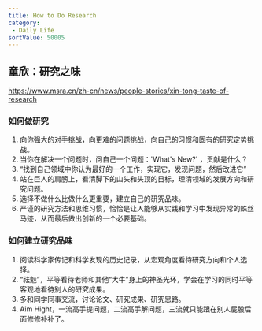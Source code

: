 ```yaml
---
title: How to Do Research
category:
 - Daily Life
sortValue: 50005
---
```


## 童欣：研究之味

https://www.msra.cn/zh-cn/news/people-stories/xin-tong-taste-of-research

### 如何做研究

1. 向你强大的对手挑战，向更难的问题挑战，向自己的习惯和固有的研究定势挑战。
2. 当你在解决一个问题时，问自己一个问题：'What's New?' ，贡献是什么？
3. “找到自己领域中你认为最好的一个工作，实现它，发现问题，然后改进它”
4. 站在巨人的肩膀上，看清脚下的山头和头顶的目标，理清领域的发展方向和研究问题。
5. 选择不做什么比做什么更重要，建立自己的研究品味。
6. 严谨的研究方法和思维习惯，恰恰是让人能够从实践和学习中发现异常的蛛丝马迹，从而最后做出创新的一个必要基础。

### 如何建立研究品味

1. 阅读科学家传记和科学发现的历史记录，从宏观角度看待研究方向和个人选择。
2. “祛魅”，平等看待老师和其他“大牛”身上的神圣光环，学会在学习的同时平等客观地看待别人的研究成果。
3. 多和同学同事交流，讨论论文、研究成果、研究思路。
4. Aim Hight，一流高手提问题，二流高手解问题，三流就只能跟在别人屁股后面修修补补了。
